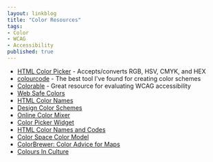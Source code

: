 ```yaml
---
layout: linkblog
title: "Color Resources"
tags:
- Color
- WCAG
- Accessibility
published: true
---
```


- [HTML Color Picker](https://www.colorcodehex.com/html-color-picker.html) - Accepts/converts
RGB, HSV, CMYK, and HEX
- [colourcode](http://colourco.de/) - The best tool I've found for creating
color schemes
- [Colorable](http://jxnblk.com/colorable/demos/) - Great resource for evaluating
WCAG accessibility
- [Web Safe Colors](https://www.colorcodehex.com/web-safe-colors.html)
- [HTML Color Names](https://www.colorcodehex.com/html-color-names.html)
- [Design Color Schemes](https://www.colorcodehex.com/design-color-scheme.html)
- [Online Color Mixer](https://www.colorcodehex.com/online-color-mixer.html)
- [Color Picker Widget](http://widget.colorcodehex.com/color-picker.html)
- [HTML Color Names and Codes](http://www.htmlcolorname.com/)
- [Color Space Color Model](https://www.colorcodehex.com/color-model.html)
- [ColorBrewer: Color Advice for Maps](http://colorbrewer2.org/)
- [Colours In Culture](http://www.informationisbeautiful.net/visualizations/colours-in-cultures/)
